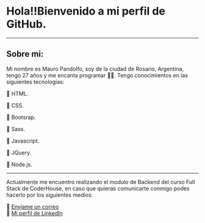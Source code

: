 # Hola!!Bienvenido a mi perfil de GitHub.
-----------------------------------------------------------------------------------------------------------------------------------------------------------------------------------
## Sobre mi:

Mi nombre es Mauro Pandolfo, soy de la ciudad de Rosario, Argentina, tengo 27 años y me encanta programar 🤠🤠.
Tengo conocimientos en las siguientes tecnologias:

🔰 HTML.

🔰 CSS.

🔰 Bootsrap.

🔰 Sass.

🔰 Javascript.

🔰 JQuery.

🔰 Node.js.    

-----------------------------------------------------------------------------------------------------------------------------------------------------------------------------------
Actualmente me encuentro realizando el modulo de Backend del curso Full Stack de CoderHouse,
en caso que quieras comunicarte conmigo podes hacerlo por los siguientes medios:  

🔰 [Enviame un correo](Pandolfomauro@gmail.com)  
🔰 [Mi perfil de LinkedIn](https://www.linkedin.com/in/mauro-pandolfo-21b665206/)  

